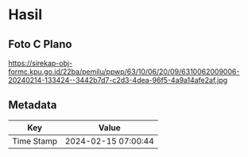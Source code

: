# Hasil

## Foto C Plano

https://sirekap-obj-formc.kpu.go.id/22ba/pemilu/ppwp/63/10/06/20/09/6310062009006-20240214-133424--3442b7d7-c2d3-4dea-96f5-4a9a14afe2af.jpg


## Metadata

| Key        | Value               |
| ---------- | ------------------- |
| Time Stamp | 2024-02-15 07:00:44 |



